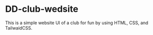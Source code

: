 # DD-club-wedsite
This is a simple website UI of a club for fun by using HTML, CSS, and TailwaidCSS. 
